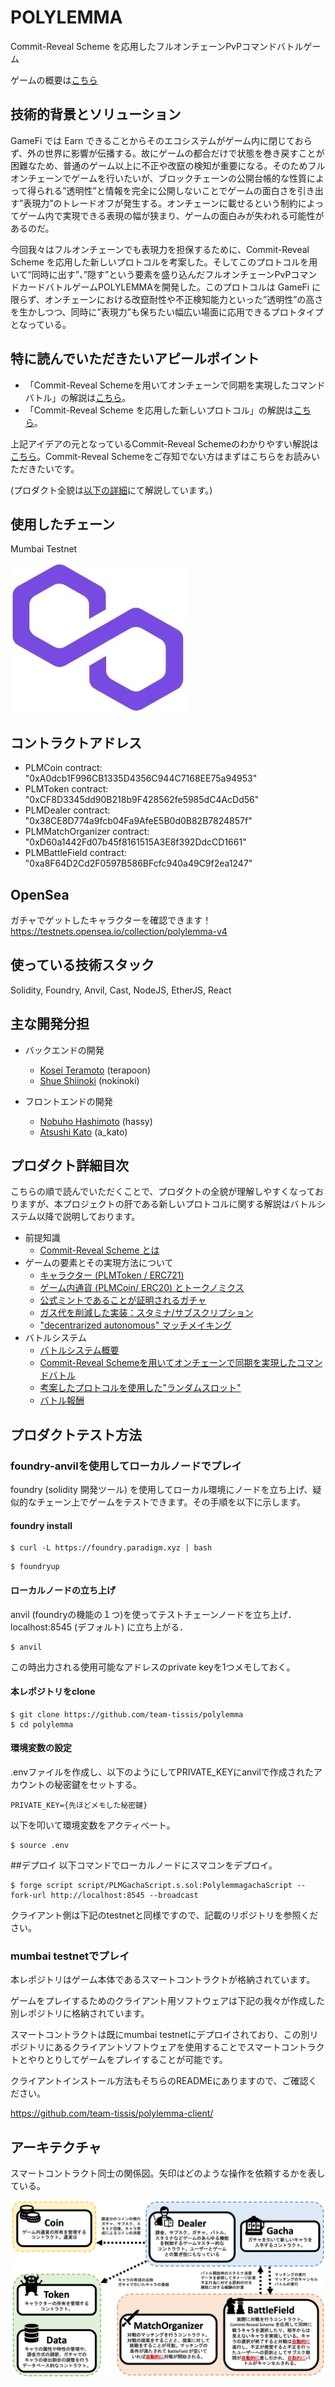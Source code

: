 # POLYLEMMA

Commit-Reveal Scheme を応用したフルオンチェーンPvPコマンドバトルゲーム

ゲームの概要は[こちら](docs/readme/11_introduction.md)

## 技術的背景とソリューション
GameFi では Earn できることからそのエコシステムがゲーム内に閉じておらず、外の世界に影響が伝播する。故にゲームの都合だけで状態を巻き戻すことが困難なため、普通のゲーム以上に不正や改竄の検知が重要になる。そのためフルオンチェーンでゲームを行いたいが、ブロックチェーンの公開台帳的な性質によって得られる”透明性”と情報を完全に公開しないことでゲームの面白さを引き出す”表現力”のトレードオフが発生する。オンチェーンに載せるという制約によってゲーム内で実現できる表現の幅が狭まり、ゲームの面白みが失われる可能性があるのだ。

今回我々はフルオンチェーンでも表現力を担保するために、Commit-Reveal Scheme を応用した新しいプロトコルを考案した。そしてこのプロトコルを用いて“同時に出す”、”隠す”という要素を盛り込んだフルオンチェーンPvPコマンドカードバトルゲームPOLYLEMMAを開発した。このプロトコルは GameFi に限らず、オンチェーンにおける改竄耐性や不正検知能力といった”透明性”の高さを生かしつつ、同時に”表現力”も保ちたい幅広い場面に応用できるプロトタイプとなっている。

## 特に読んでいただきたいアピールポイント
- 「Commit-Reveal Schemeを用いてオンチェーンで同期を実現したコマンドバトル」の解説は[こちら](docs/readme/37_command.md)。
- 「Commit-Reveal Scheme を応用した新しいプロトコル」の解説は[こちら](docs/readme/38_randomslot.md)。
  
上記アイデアの元となっているCommit-Reveal Schemeのわかりやすい解説は[こちら](docs/readme/21_commit-reveal.md)。Commit-Reveal Schemeをご存知でない方はまずはこちらをお読みいただきたいです。

(プロダクト全貌は[以下の詳細](#プロダクト詳細目次)にて解説しています。)
## 使用したチェーン
Mumbai Testnet

![Untitled](docs/imgs/polylemma_icon.png)

## コントラクトアドレス
- PLMCoin contract: "0xA0dcb1F996CB1335D4356C944C7168EE75a94953"
- PLMToken contract: "0xCF8D3345dd90B218b9F428562fe5985dC4AcDd56"
- PLMDealer contract: "0x38CE8D774a9fcb04Fa9AfeE5B0d0B82B7824857f"
- PLMMatchOrganizer contract: "0xD60a1442Fd07b45f8161515A3E8f392DdcCD1661"
- PLMBattleField contract: "0xa8F64D2Cd2F0597B586BFcfc940a49C9f2ea1247"

## OpenSea
ガチャでゲットしたキャラクターを確認できます！
https://testnets.opensea.io/collection/polylemma-v4

## 使っている技術スタック

Solidity, Foundry, Anvil, Cast, NodeJS, EtherJS, React

## 主な開発分担

- バックエンドの開発
  - [Kosei Teramoto](https://github.com/terapoon) (terapoon) 
  - [Shue Shiinoki](https://github.com/shiinokinoki) (nokinoki)

- フロントエンドの開発
  - [Nobuho Hashimoto](https://github.com/hashi0203) (hassy)
  - [Atsushi Kato](https://github.com/katoatsushi) (a_kato)

## プロダクト詳細目次
こちらの順で読んでいただくことで、プロダクトの全貌が理解しやすくなっておりますが、本プロジェクトの肝である新しいプロトコルに関する解説はバトルシステム以降で説明しております。
- 前提知識
  - [Commit-Reveal Scheme とは](./docs/readme/21_commit-reveal.md)
- ゲームの要素とその実現方法について
  - [キャラクター (PLMToken / ERC721)](./docs/readme/31_character.md)
  - [ゲーム内通貨 (PLMCoin/ ERC20) とトークノミクス](./docs/readme/32_coin.md)
  - [公式ミントであることが証明されるガチャ](./docs/readme/33_gacha.md)
  - [ガス代を削減した実装：スタミナ/サブスクリプション](./docs/readme/34_stamina.md)
  - ["decentrarized autonomous" マッチメイキング](./docs/readme/35_matchmaking.md)
- バトルシステム
  - [バトルシステム概要](./docs/readme/36_battlesystem.md)
  - [Commit-Reveal Schemeを用いてオンチェーンで同期を実現したコマンドバトル](./docs/readme/37_command.md)
  - [考案したプロトコルを使用した"ランダムスロット"](./docs/readme/38_randomslot.md)
  - [バトル報酬](./docs/imgs/../readme/39_reward.md)


## プロダクトテスト方法
### foundry-anvilを使用してローカルノードでプレイ
foundry (solidity 開発ツール) を使用してローカル環境にノードを立ち上げ、疑似的なチェーン上でゲームをテストできます。その手順を以下に示します。

#### foundry install
```
$ curl -L https://foundry.paradigm.xyz | bash
```

```
$ foundryup
```

#### ローカルノードの立ち上げ
anvil (foundryの機能の１つ)を使ってテストチェーンノードを立ち上げ． localhost:8545 (デフォルト) に立ち上がる．
```
$ anvil
```
この時出力される使用可能なアドレスのprivate keyを1つメモしておく。

#### 本レポジトリをclone
```
$ git clone https://github.com/team-tissis/polylemma
$ cd polylemma
```
#### 環境変数の設定
.envファイルを作成し、以下のようにしてPRIVATE_KEYにanvilで作成されたアカウントの秘密鍵をセットする。
```
PRIVATE_KEY={先ほどメモした秘密鍵}
```
以下を叩いて環境変数をアクティベート。
```
$ source .env
```
##デプロイ
以下コマンドでローカルノードにスマコンをデプロイ。
```
$ forge script script/PLMGachaScript.s.sol:PolylemmagachaScript --fork-url http://localhost:8545 --broadcast
```

クライアント側は下記のtestnetと同様ですので、記載のリポジトリを参照ください。

### mumbai testnetでプレイ
  本レポジトリはゲーム本体であるスマートコントラクトが格納されています。
  
  ゲームをプレイするためのクライアント用ソフトウェアは下記の我々が作成した別レポジトリに格納されています。
  
  スマートコントラクトは既にmumbai testnetにデプロイされており、この別リポジトリにあるクライアントソフトウェアを使用することでスマートコントラクトとやりとりしてゲームをプレイすることが可能です。

  クライアントインストール方法もそちらのREADMEにありますので、ご確認ください。

  https://github.com/team-tissis/polylemma-client/

## アーキテクチャ
スマートコントラクト同士の関係図。矢印はどのような操作を依頼するかを表している。

![](docs/imgs/%20architecture.png)

